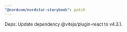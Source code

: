 ```yaml
---
"@nordcom/nordstar-storybook": patch
---
```


Deps: Update dependency @vitejs/plugin-react to v4.3.1.
